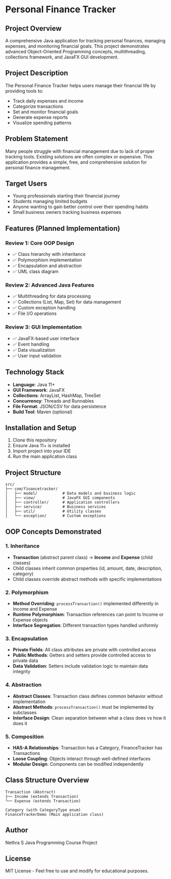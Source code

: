 # Personal Finance Tracker

## Project Overview

A comprehensive Java application for tracking personal finances, managing expenses, and monitoring financial goals. This project demonstrates advanced Object-Oriented Programming concepts, multithreading, collections framework, and JavaFX GUI development.

## Project Description
The Personal Finance Tracker helps users manage their financial life by providing tools to:
- Track daily expenses and income
- Categorize transactions
- Set and monitor financial goals
- Generate expense reports
- Visualize spending patterns

## Problem Statement
Many people struggle with financial management due to lack of proper tracking tools. Existing solutions are often complex or expensive. This application provides a simple, free, and comprehensive solution for personal finance management.

## Target Users
- Young professionals starting their financial journey
- Students managing limited budgets
- Anyone wanting to gain better control over their spending habits
- Small business owners tracking business expenses

## Features (Planned Implementation)
### Review 1: Core OOP Design
- ✅ Class hierarchy with inheritance
- ✅ Polymorphism implementation
- ✅ Encapsulation and abstraction
- ✅ UML class diagram

### Review 2: Advanced Java Features
- ✅ Multithreading for data processing
- ✅ Collections (List, Map, Set) for data management
- ✅ Custom exception handling
- ✅ File I/O operations

### Review 3: GUI Implementation
- ✅ JavaFX-based user interface
- ✅ Event handling
- ✅ Data visualization
- ✅ User input validation

## Technology Stack
- **Language**: Java 11+
- **GUI Framework**: JavaFX
- **Collections**: ArrayList, HashMap, TreeSet
- **Concurrency**: Threads and Runnables
- **File Format**: JSON/CSV for data persistence
- **Build Tool**: Maven (optional)

## Installation and Setup
1. Clone this repository
2. Ensure Java 11+ is installed
3. Import project into your IDE
4. Run the main application class

## Project Structure
```
src/
├── com/financetracker/
│   ├── model/           # Data models and business logic
│   ├── view/            # JavaFX GUI components
│   ├── controller/      # Application controllers
│   ├── service/         # Business services
│   ├── util/            # Utility classes
│   └── exception/       # Custom exceptions
```

## OOP Concepts Demonstrated

### 1. Inheritance
- **Transaction** (abstract parent class) → **Income** and **Expense** (child classes)
- Child classes inherit common properties (id, amount, date, description, category)
- Child classes override abstract methods with specific implementations

### 2. Polymorphism
- **Method Overriding**: `processTransaction()` implemented differently in Income and Expense
- **Runtime Polymorphism**: Transaction references can point to Income or Expense objects
- **Interface Segregation**: Different transaction types handled uniformly

### 3. Encapsulation
- **Private Fields**: All class attributes are private with controlled access
- **Public Methods**: Getters and setters provide controlled access to private data
- **Data Validation**: Setters include validation logic to maintain data integrity

### 4. Abstraction
- **Abstract Classes**: Transaction class defines common behavior without implementation
- **Abstract Methods**: `processTransaction()` must be implemented by subclasses
- **Interface Design**: Clean separation between what a class does vs how it does it

### 5. Composition
- **HAS-A Relationships**: Transaction has a Category, FinanceTracker has Transactions
- **Loose Coupling**: Objects interact through well-defined interfaces
- **Modular Design**: Components can be modified independently

## Class Structure Overview
```
Transaction (Abstract)
├── Income (extends Transaction)
└── Expense (extends Transaction)

Category (with CategoryType enum)
FinanceTrackerDemo (Main application class)
```

## Author
Nethra S
Java Programming Course Project

## License
MIT License - Feel free to use and modify for educational purposes.